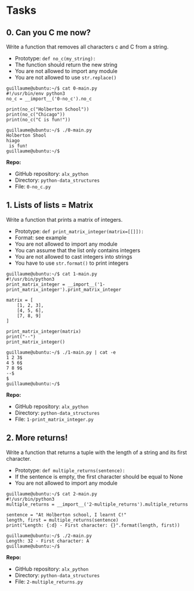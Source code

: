 # Tasks

## 0. Can you C me now?

Write a function that removes all characters c and C from a string.

- Prototype: `def no_c(my_string):`
- The function should return the new string
- You are not allowed to import any module
- You are not allowed to use `str.replace()`

```
guillaume@ubuntu:~/$ cat 0-main.py
#!/usr/bin/env python3
no_c = __import__('0-no_c').no_c

print(no_c("Holberton School"))
print(no_c("Chicago"))
print(no_c("C is fun!"))

guillaume@ubuntu:~/$ ./0-main.py
Holberton Shool
hiago
 is fun!
guillaume@ubuntu:~/$ 
```

**Repo:**

- GitHub repository: `alx_python`
- Directory: `python-data_structures`
- File: `0-no_c.py`

## 1. Lists of lists = Matrix

Write a function that prints a matrix of integers.

- Prototype: `def print_matrix_integer(matrix=[[]]):`
- Format: see example
- You are not allowed to import any module
- You can assume that the list only contains integers
- You are not allowed to cast integers into strings
- You have to use `str.format()` to print integers

```
guillaume@ubuntu:~/$ cat 1-main.py
#!/usr/bin/python3
print_matrix_integer = __import__('1-print_matrix_integer').print_matrix_integer

matrix = [
    [1, 2, 3],
    [4, 5, 6],
    [7, 8, 9]
]

print_matrix_integer(matrix)
print("--")
print_matrix_integer()

guillaume@ubuntu:~/$ ./1-main.py | cat -e
1 2 3$
4 5 6$
7 8 9$
--$
$
guillaume@ubuntu:~/$ 
```

**Repo:**

- GitHub repository: `alx_python`
- Directory: `python-data_structures`
- File: `1-print_matrix_integer.py`

## 2. More returns!

Write a function that returns a tuple with the length of a string and its first character.

- Prototype: `def multiple_returns(sentence):`
- If the sentence is empty, the first character should be equal to None
- You are not allowed to import any module

```
guillaume@ubuntu:~/$ cat 2-main.py
#!/usr/bin/python3
multiple_returns = __import__('2-multiple_returns').multiple_returns

sentence = "At Holberton school, I learnt C!"
length, first = multiple_returns(sentence)
print("Length: {:d} - First character: {}".format(length, first))

guillaume@ubuntu:~/$ ./2-main.py
Length: 32 - First character: A
guillaume@ubuntu:~/$ 
```

**Repo:**

- GitHub repository: `alx_python`
- Directory: `python-data_structures`
- File: `2-multiple_returns.py`
